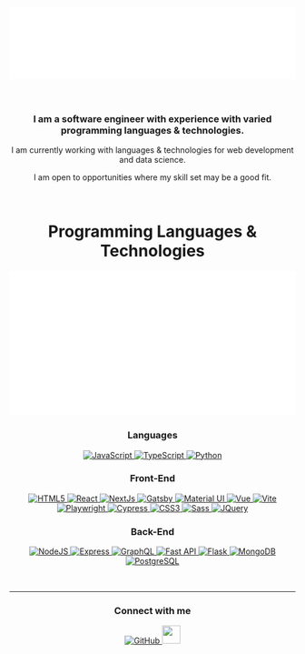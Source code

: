 <div align="center">
<img src="https://raw.githubusercontent.com/dan-mba/dan-mba/main/images/herogh.svg" alt="Hi, I'm Dan">
</div>
<br><br>

<h3 align="center">I am a software engineer with experience with varied programming languages & technologies.</h3>
<p align="center">I am currently working with languages & technologies for web development and data science.</p>
<p align="center">I am open to opportunities where my skill set may be a good fit.</p>
<br>

<h1 align="center">Programming Languages & Technologies</h1>

<div align="center">
<img src="https://raw.githubusercontent.com/dan-mba/dan-mba/main/images/cloud.svg" alt="Topic Cloud">
</div>

<h3 align="center">Languages</h3>
<p align="center">
<a href="https://developer.mozilla.org/en-US/docs/Web/JavaScript" target="_blank" rel="noreferrer">
  <img src="https://raw.githubusercontent.com/danielcranney/readme-generator/main/public/icons/skills/javascript-colored.svg" width="36" height="36" alt="JavaScript" />
</a>
<a href="https://www.typescriptlang.org/" target="_blank" rel="noreferrer">
  <img src="https://raw.githubusercontent.com/danielcranney/readme-generator/main/public/icons/skills/typescript-colored.svg" width="36" height="36" alt="TypeScript" />
</a>
<a href="https://www.python.org/" target="_blank" rel="noreferrer">
  <img src="https://raw.githubusercontent.com/danielcranney/readme-generator/main/public/icons/skills/python-colored.svg" width="36" height="36" alt="Python" />
</a>
</p>

<h3 align="center">Front-End</h3>
<p align="center">
<a href="https://developer.mozilla.org/en-US/docs/Glossary/HTML5" target="_blank" rel="noreferrer">
  <img src="https://raw.githubusercontent.com/danielcranney/readme-generator/main/public/icons/skills/html5-colored.svg" width="36" height="36" alt="HTML5" />
</a>
<a href="https://reactjs.org/" target="_blank" rel="noreferrer">
  <img src="https://raw.githubusercontent.com/danielcranney/readme-generator/main/public/icons/skills/react-colored.svg" width="36" height="36" alt="React" />
</a>
<a href="https://nextjs.org/docs" target="_blank" rel="noreferrer">
  <picture>
    <source media="(prefers-color-scheme: dark)" srcset="https://raw.githubusercontent.com/danielcranney/readme-generator/main/public/icons/skills/nextjs.svg" width="36" height="36">
    <source media="(prefers-color-scheme: light)" srcset="https://raw.githubusercontent.com/danielcranney/readme-generator/main/public/icons/skills/nextjs-colored.svg" width="36" height="36">
    <img alt="NextJs" src="https://raw.githubusercontent.com/danielcranney/readme-generator/main/public/icons/skills/nextjs-colored.svg" width="36" height="36">
  </picture>
</a>
<a href="https://www.gatsbyjs.com/" target="_blank" rel="noreferrer">
  <img src="https://raw.githubusercontent.com/danielcranney/readme-generator/main/public/icons/skills/gatsby-colored.svg" width="36" height="36" alt="Gatsby" />
</a>
<a href="https://mui.com/" target="_blank" rel="noreferrer">
  <img src="https://raw.githubusercontent.com/danielcranney/readme-generator/main/public/icons/skills/materialui-colored.svg" width="36" height="36" alt="Material UI" />
</a>
<a href="https://vuejs.org/" target="_blank" rel="noreferrer">
  <img src="https://raw.githubusercontent.com/danielcranney/readme-generator/main/public/icons/skills/vuejs-colored.svg" width="36" height="36" alt="Vue" />
</a>
<a href="https://vitejs.dev/" target="_blank" rel="noreferrer">
  <img src="https://raw.githubusercontent.com/danielcranney/readme-generator/main/public/icons/skills/vite-colored.svg" width="36" height="36" alt="Vite" />
</a>
<a href="https://playwright.dev/" target="_blank" rel="noreferrer">
  <img src="https://playwright.dev/img/playwright-logo.svg" width="36" height="36" alt="Playwright" />
</a>
<a href="https://www.cypress.io/" target="_blank" rel="noreferrer">
  <picture>
    <source media="(prefers-color-scheme: dark)" srcset="https://www.cypress.io/favicon.svg" width="36" height="36">
    <source media="(prefers-color-scheme: light)" srcset="https://www.cypress.io/apple-touch-icon.png" width="36" height="36">
    <img alt="Cypress" src="https://www.cypress.io/apple-touch-icon.png" width="36" height="36">
  </picture>
</a>
<a href="https://www.w3.org/TR/CSS/#css" target="_blank" rel="noreferrer">
  <img src="https://raw.githubusercontent.com/danielcranney/readme-generator/main/public/icons/skills/css3-colored.svg" width="36" height="36" alt="CSS3" />
</a>
<a href="https://sass-lang.com/" target="_blank" rel="noreferrer">
  <img src="https://raw.githubusercontent.com/danielcranney/readme-generator/main/public/icons/skills/sass-colored.svg" width="36" height="36" alt="Sass" />
</a>
<a href="https://jquery.com/" target="_blank" rel="noreferrer">
  <img src="https://raw.githubusercontent.com/danielcranney/readme-generator/main/public/icons/skills/jquery-colored.svg" width="36" height="36" alt="JQuery" />
</a>
</p>

<h3 align="center">Back-End</h3>
<p align="center">
<a href="https://nodejs.org/en/" target="_blank" rel="noreferrer">
  <img src="https://raw.githubusercontent.com/danielcranney/readme-generator/main/public/icons/skills/nodejs-colored.svg" width="36" height="36" alt="NodeJS" />
</a>
<a href="https://expressjs.com/" target="_blank" rel="noreferrer">
  <picture>
    <source media="(prefers-color-scheme: dark)" srcset="https://raw.githubusercontent.com/danielcranney/readme-generator/main/public/icons/skills/express-dark.svg" width="36" height="36">
    <source media="(prefers-color-scheme: light)" srcset="https://raw.githubusercontent.com/danielcranney/readme-generator/main/public/icons/skills/express-colored.svg" width="36" height="36">
    <img alt="Express" src="https://raw.githubusercontent.com/danielcranney/readme-generator/main/public/icons/skills/express-colored.svg" width="36" height="36">
  </picture>
</a>
<a href="https://graphql.org/" target="_blank" rel="noreferrer">
  <img src="https://raw.githubusercontent.com/danielcranney/readme-generator/main/public/icons/skills/graphql-colored.svg" width="36" height="36" alt="GraphQL" />
</a>
<a href="https://fastapi.tiangolo.com/" target="_blank" rel="noreferrer">
  <img src="https://raw.githubusercontent.com/danielcranney/readme-generator/main/public/icons/skills/fastapi-colored.svg" width="36" height="36" alt="Fast API" />
</a>
<a href="https://flask.palletsprojects.com/en/2.0.x/" target="_blank" rel="noreferrer">
  <picture>
    <source media="(prefers-color-scheme: dark)" srcset="https://raw.githubusercontent.com/danielcranney/readme-generator/main/public/icons/skills/flask-dark.svg" width="36" height="36">
    <source media="(prefers-color-scheme: light)" srcset="https://raw.githubusercontent.com/danielcranney/readme-generator/main/public/icons/skills/flask-colored.svg" width="36" height="36">
    <img alt="Flask" src="https://raw.githubusercontent.com/danielcranney/readme-generator/main/public/icons/skills/flask-colored.svg" width="36" height="36">
  </picture>
</a>
<a href="https://www.mongodb.com/" target="_blank" rel="noreferrer">
  <img src="https://raw.githubusercontent.com/danielcranney/readme-generator/main/public/icons/skills/mongodb-colored.svg" width="36" height="36" alt="MongoDB" />
</a>
<a href="https://www.postgresql.org/" target="_blank" rel="noreferrer">
  <img src="https://raw.githubusercontent.com/danielcranney/readme-generator/main/public/icons/skills/postgresql-colored.svg" width="36" height="36" alt="PostgreSQL" />
</a>
</p>
                    
<br><hr>
<h3 align="center">Connect with me</h3>
<p align="center">
<a href="https://www.github.com/dan-mba" target="_blank" rel="noreferrer">
  <picture>
    <source media="(prefers-color-scheme: dark)" srcset="https://raw.githubusercontent.com/danielcranney/readme-generator/main/public/icons/socials/github-dark.svg" width="32" height="32">
    <source media="(prefers-color-scheme: light)" srcset="https://raw.githubusercontent.com/danielcranney/readme-generator/main/public/icons/socials/github.svg" width="32" height="32">
    <img alt="GitHub" src="https://raw.githubusercontent.com/danielcranney/readme-generator/main/public/icons/socials/github.svg" width="32" height="32">
  </picture>
</a>
<a href="https://www.linkedin.com/in/danburkhardt/" target="_blank" rel="noreferrer">
  <img src="https://raw.githubusercontent.com/danielcranney/readme-generator/main/public/icons/socials/linkedin.svg" width="32" height="32" />
</a>
</p>
